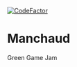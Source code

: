 [![CodeFactor](https://www.codefactor.io/repository/github/xwilarg/manchaud/badge)](https://www.codefactor.io/repository/github/xwilarg/manchaud)<br/>

# Manchaud
Green Game Jam
